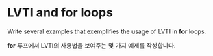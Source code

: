 # LVTI and for loops

Write several examples that exemplifies the usage of LVTI in **for** loops.

**for** 루프에서 LVTI의 사용법을 보여주는 몇 가지 예제를 작성합니다.
